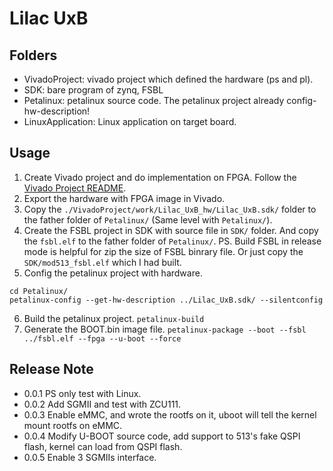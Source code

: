 # Lilac UxB

## Folders

- VivadoProject: vivado project which defined the hardware (ps and pl).
- SDK: bare program of zynq, FSBL
- Petalinux: petalinux source code. The petalinux project already config-hw-description!
- LinuxApplication: Linux application on target board.

## Usage

1. Create Vivado project and do implementation on FPGA. Follow the [Vivado Project README](./VivadoProject/README.md).
2. Export the hardware with FPGA image in Vivado.
3. Copy the `./VivadoProject/work/Lilac_UxB_hw/Lilac_UxB.sdk/` folder to the father folder of `Petalinux/` (Same level with `Petalinux/`).
4. Create the FSBL project in SDK with source file in `SDK/` folder. And copy the `fsbl.elf` to the father folder of `Petalinux/`. PS. Build FSBL in release mode is helpful for zip the size of FSBL binrary file. Or just copy the `SDK/mod513_fsbl.elf` which I had built.
5. Config the petalinux project with hardware.  
  ```
  cd Petalinux/
  petalinux-config --get-hw-description ../Lilac_UxB.sdk/ --silentconfig
  ```
6. Build the petalinux project. `petalinux-build`
7. Generate the BOOT.bin image file. `petalinux-package --boot --fsbl ../fsbl.elf --fpga --u-boot --force`

## Release Note

- 0.0.1 PS only test with Linux.
- 0.0.2 Add SGMII and test with ZCU111.
- 0.0.3 Enable eMMC, and wrote the rootfs on it, uboot will tell the kernel mount rootfs on eMMC.
- 0.0.4 Modify U-BOOT source code, add support to 513's fake QSPI flash, kernel can load from QSPI flash.
- 0.0.5 Enable 3 SGMIIs interface.
